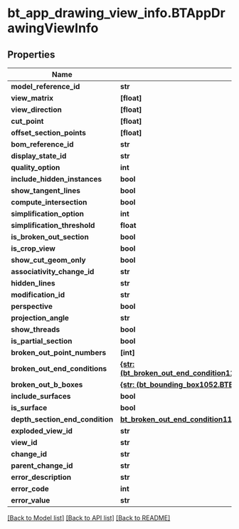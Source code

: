 # bt_app_drawing_view_info.BTAppDrawingViewInfo

## Properties
Name | Type | Description | Notes
------------ | ------------- | ------------- | -------------
**model_reference_id** | **str** |  | [optional] 
**view_matrix** | **[float]** |  | [optional] 
**view_direction** | **[float]** |  | [optional] 
**cut_point** | **[float]** |  | [optional] 
**offset_section_points** | **[float]** |  | [optional] 
**bom_reference_id** | **str** |  | [optional] 
**display_state_id** | **str** |  | [optional] 
**quality_option** | **int** |  | [optional] 
**include_hidden_instances** | **bool** |  | [optional] 
**show_tangent_lines** | **bool** |  | [optional] 
**compute_intersection** | **bool** |  | [optional] 
**simplification_option** | **int** |  | [optional] 
**simplification_threshold** | **float** |  | [optional] 
**is_broken_out_section** | **bool** |  | [optional] 
**is_crop_view** | **bool** |  | [optional] 
**show_cut_geom_only** | **bool** |  | [optional] 
**associativity_change_id** | **str** |  | [optional] 
**hidden_lines** | **str** |  | [optional] 
**modification_id** | **str** |  | [optional] 
**perspective** | **bool** |  | [optional] 
**projection_angle** | **str** |  | [optional] 
**show_threads** | **bool** |  | [optional] 
**is_partial_section** | **bool** |  | [optional] 
**broken_out_point_numbers** | **[int]** |  | [optional] 
**broken_out_end_conditions** | [**{str: (bt_broken_out_end_condition1107.BTBrokenOutEndCondition1107,)}**](BTBrokenOutEndCondition1107.md) |  | [optional] 
**broken_out_b_boxes** | [**{str: (bt_bounding_box1052.BTBoundingBox1052,)}**](BTBoundingBox1052.md) |  | [optional] 
**include_surfaces** | **bool** |  | [optional] 
**is_surface** | **bool** |  | [optional] 
**depth_section_end_condition** | [**bt_broken_out_end_condition1107.BTBrokenOutEndCondition1107**](BTBrokenOutEndCondition1107.md) |  | [optional] 
**exploded_view_id** | **str** |  | [optional] 
**view_id** | **str** |  | [optional] 
**change_id** | **str** |  | [optional] 
**parent_change_id** | **str** |  | [optional] 
**error_description** | **str** |  | [optional] 
**error_code** | **int** |  | [optional] 
**error_value** | **str** |  | [optional] 

[[Back to Model list]](../README.md#documentation-for-models) [[Back to API list]](../README.md#documentation-for-api-endpoints) [[Back to README]](../README.md)


